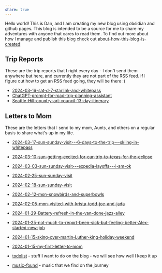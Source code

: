 ```yaml
---
share: true
---
```


Hello world!   This is Dan, and I am creating my new blog using obsidian and github pages.   This blog is intended to be a source for me to share my adventures with anyone that cares to read them.   To find out more about how I manage and publish this blog check out [about-how-this-blog-is-created](./about-how-this-blog-is-created.md)

## Trip Reports

These are the trip reports that I right every day - I don't send them anywhere but here, and currently they are not part of the RSS feed.  if I figure out how to get an RSS feed going, they will be there :) 

- [2024-03-16-sat-d-7-starlink-and-whitepass](./trip-reports/2024-03-16-sat-d-7-starlink-and-whitepass.md)
- [ChatGPT-prompt-for-road-trip-planning-assistant](./trip-reports/ChatGPT-prompt-for-road-trip-planning-assistant.md)
- [Seattle-Hill-country-art-council-13-day-itinerary](./trip-reports/Seattle-Hill-country-art-council-13-day-itinerary.md)



## Letters to Mom
These are the letters that I send to my mom, Aunts, and others on a regular basis to share what's up in my life.
- [2024-03-17-sun-sunday-visit---6-days-to-the-trip---skiing-in-whitepass](./letters-to-mom/2024-03-17-sun-sunday-visit---6-days-to-the-trip---skiing-in-whitepass.md)
- [2024-03-10-sun-getting-excited-for-our-trip-to-texas-for-the-eclipse](./letters-to-mom/2024-03-10-sun-getting-excited-for-our-trip-to-texas-for-the-eclipse.md)
- [2024-03-03-sun-sunday-visit---expedia-layoffs---i-am-ok](./letters-to-mom/2024-03-03-sun-sunday-visit---expedia-layoffs---i-am-ok.md)
- [2024-02-25-sun-sunday-visit](./letters-to-mom/2024-02-25-sun-sunday-visit.md)
- [2024-02-18-sun-sunday-visit](./letters-to-mom/2024-02-18-sun-sunday-visit.md)
- [2024-02-12-mon-snowbirds-and-superbowls](./letters-to-mom/2024-02-12-mon-snowbirds-and-superbowls.md)
- [2024-02-05-mon-visited-with-krista-todd-joe-and-jada](./letters-to-mom/2024-02-05-mon-visited-with-krista-todd-joe-and-jada.md)
- [2024-01-29-Battery-refresh-in-the-van-done-jazz-alley](./letters-to-mom/2024-01-29-Battery-refresh-in-the-van-done-jazz-alley.md)
- [2024-01-25-not-much-to-report-been-sick-but-feeling-better-Alex-started-new-job](./letters-to-mom/2024-01-25-not-much-to-report-been-sick-but-feeling-better-Alex-started-new-job.md)
- [2024-01-15-sking-over-martin-Luther-king-holiday-weekend](./letters-to-mom/2024-01-15-sking-over-martin-Luther-king-holiday-weekend.md)
- [2024-01-15-my-first-letter-to-mom](./letters-to-mom/2024-01-15-my-first-letter-to-mom.md)


- [todolist](./todolist.md) - stuff I want to do on the blog - we will see how well I keep it up
- [music-found](./music-found.md) - music that we find on the journey







